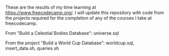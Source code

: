 These are the results of my time learning at https://www.freecodecamp.org/.
I will update this repository with code from the projects required for the completion of any of the courses I take at freecodecamp.

From "Build a Celestial Bodies Database": universe.sql

From the project "Build a World Cup Database": worldcup.sql, insert_data.sh, queries.sh
